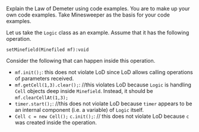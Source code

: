 <panel header="{{ icon_Q_A }} Examples for LoD">
<question has-input="true">

Explain the Law of Demeter using code examples. You are to make up your own code examples. Take Minesweeper as the basis for your code examples.

<div slot="answer">

Let us take the `Logic` class as an example.  Assume that it has the following operation.

`setMinefield(Minefiled mf):void`

Consider the following that can happen inside this operation.

* `mf.init();`: this does not violate LoD since LoD allows calling operations of parameters received.
* `mf.getCell(1,3).clear();`: //this violates LoD because `Logic` is handling `Cell` objects deep inside `Minefield`. Instead, it should be `mf.clearCellAt(1,3);`
* `timer.start();`: //this does not violate LoD because `timer` appears to be an internal component (i.e. a variable) of `Logic` itself.
* `Cell c = new Cell();` `c.init();`: // this does not violate LoD because `c` was created inside the operation.

</div>
</question>
</panel>
